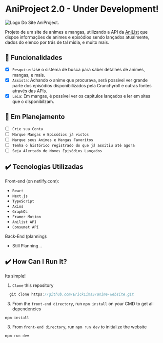 <h1 align="center">AniProject 2.0 - Under Development!</h1>

![Logo Do Site AniProject.](https://user-images.githubusercontent.com/69987890/177884319-0678f842-f3ca-4f62-8d31-7638ca954057.png)

Projeto de um site de animes e mangas, utilizando a API da <a href='https://anilist.gitbook.io/anilist-apiv2-docs/'>AniList</a> que dispoe informações de animes e episódios sendo lançados atualmente, dados do elenco por trás de tal mídia, e muito mais.

## :hammer: Funcionalidades

- [x] `Pesquise`: Use o sistema de busca para saber detalhes de animes, mangas, e mais.
- [x] `Assista`: Achando o anime que procurava, será possivel ver grande parte dos episódios disponibilizados pela Crunchyroll e outras fontes através das APIs.
- [x] `Leia`: Em mangas, é possível ver os capítulos lançados e ler em sites que o disponibilzam. 

## :pushpin: Em Planejamento
 
- [ ] `Crie sua Conta`
- [ ] `Marque Mangas e Episódios já vistos`
- [ ] `Marque seus Animes e Mangas Favoritos`
- [ ] `Tenha o histórico registrado do que já assitiu até agora`
- [ ] `Seja Alertado de Novos Episódios Lançados`

## :heavy_check_mark: Tecnologias Utilizadas

Front-end (on netlify.com):

- ``React``
- ``Next.js``
- ``TypeScript``
- ``Axios``
- ``GraphQL``
- ``Framer Motion``
- ``Anilist API``
- ``Consumet API``

Back-End (planning):

- Still Planning...


## :heavy_check_mark: How Can I Run It? 

Its simple!

1. ``Clone`` this repository
```javascript
  git clone https://github.com/ErickLimaS/anime-website.git
  ```
   
3. From the ``front-end directory``, run ``npm install`` on your CMD to get all dependencies
  ```javascript
  npm install
  ```

3. From ``front-end directory``, run ``npm run dev`` to initialize the website
  ```javascript
  npm run dev
  ```

